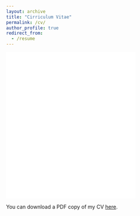 ```yaml
---
layout: archive
title: "Cirriculum Vitae"
permalink: /cv/
author_profile: true
redirect_from:
  - /resume
---
```


<iframe src="/files/pdf/NishantCV.pdf" width="70%" height="400" frameborder="no" border="0" marginwidth="0" marginheight="0"></iframe>

You can download a PDF copy of my CV [here](/files/pdf/NishantCV.pdf).
